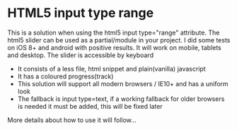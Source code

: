 <h1>HTML5 input type range</h1>

<p>This is a solution when using the html5 input type="range" attribute. The html5 slider can be used as a partial/module in your project. I did some tests on iOS 8+ and android with positive results. It will work on mobile, tablets and desktop. The slider is accessible by keyboard
</p>
<ul>
<li>It consists of a less file, html snippet and plain(vanilla) javascript</li>
<li>It has a coloured progress(track)</li>
<li>This solution will support all modern browsers / IE10+ and has a uniform look</li>
<li>The fallback is input type=text, if a working fallback for older browsers is needed it must be added, this will be fixed later </li>
</ul>

<p>More details about how to use it will follow...</p>

